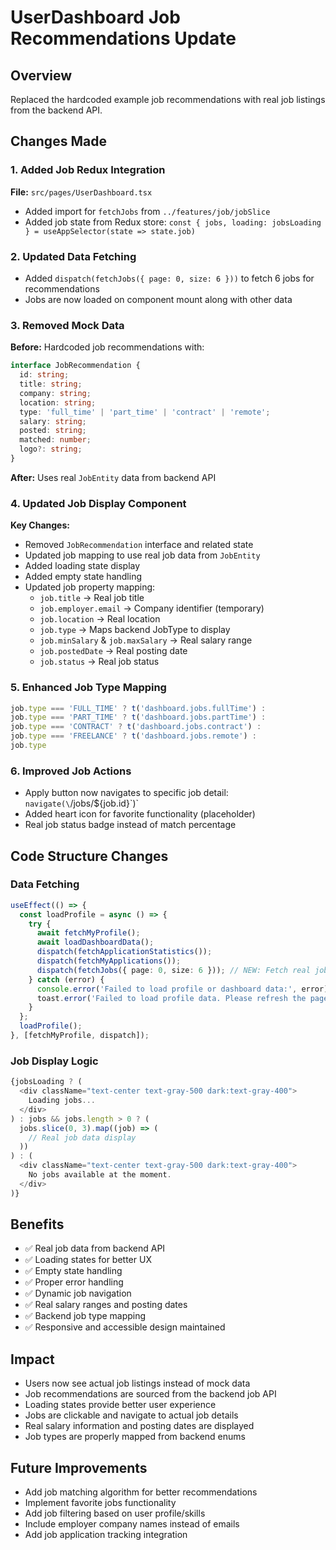 # UserDashboard Job Recommendations Update

## Overview
Replaced the hardcoded example job recommendations with real job listings from the backend API.

## Changes Made

### 1. Added Job Redux Integration
**File:** `src/pages/UserDashboard.tsx`
- Added import for `fetchJobs` from `../features/job/jobSlice`
- Added job state from Redux store: `const { jobs, loading: jobsLoading } = useAppSelector(state => state.job)`

### 2. Updated Data Fetching
- Added `dispatch(fetchJobs({ page: 0, size: 6 }))` to fetch 6 jobs for recommendations
- Jobs are now loaded on component mount along with other data

### 3. Removed Mock Data
**Before:** Hardcoded job recommendations with:
```typescript
interface JobRecommendation {
  id: string;
  title: string;
  company: string;
  location: string;
  type: 'full_time' | 'part_time' | 'contract' | 'remote';
  salary: string;
  posted: string;
  matched: number;
  logo?: string;
}
```

**After:** Uses real `JobEntity` data from backend API

### 4. Updated Job Display Component
**Key Changes:**
- Removed `JobRecommendation` interface and related state
- Updated job mapping to use real job data from `JobEntity`
- Added loading state display
- Added empty state handling
- Updated job property mapping:
  - `job.title` → Real job title
  - `job.employer.email` → Company identifier (temporary)
  - `job.location` → Real location
  - `job.type` → Maps backend JobType to display
  - `job.minSalary` & `job.maxSalary` → Real salary range
  - `job.postedDate` → Real posting date
  - `job.status` → Real job status

### 5. Enhanced Job Type Mapping
```typescript
job.type === 'FULL_TIME' ? t('dashboard.jobs.fullTime') :
job.type === 'PART_TIME' ? t('dashboard.jobs.partTime') :
job.type === 'CONTRACT' ? t('dashboard.jobs.contract') :
job.type === 'FREELANCE' ? t('dashboard.jobs.remote') :
job.type
```

### 6. Improved Job Actions
- Apply button now navigates to specific job detail: `navigate(\`/jobs/\${job.id}\`)`
- Added heart icon for favorite functionality (placeholder)
- Real job status badge instead of match percentage

## Code Structure Changes

### Data Fetching
```typescript
useEffect(() => {
  const loadProfile = async () => {
    try {
      await fetchMyProfile();
      await loadDashboardData();
      dispatch(fetchApplicationStatistics());
      dispatch(fetchMyApplications());
      dispatch(fetchJobs({ page: 0, size: 6 })); // NEW: Fetch real jobs
    } catch (error) {
      console.error('Failed to load profile or dashboard data:', error);
      toast.error('Failed to load profile data. Please refresh the page.');
    }
  };
  loadProfile();
}, [fetchMyProfile, dispatch]);
```

### Job Display Logic
```typescript
{jobsLoading ? (
  <div className="text-center text-gray-500 dark:text-gray-400">
    Loading jobs...
  </div>
) : jobs && jobs.length > 0 ? (
  jobs.slice(0, 3).map((job) => (
    // Real job data display
  ))
) : (
  <div className="text-center text-gray-500 dark:text-gray-400">
    No jobs available at the moment.
  </div>
)}
```

## Benefits
- ✅ Real job data from backend API
- ✅ Loading states for better UX
- ✅ Empty state handling
- ✅ Proper error handling
- ✅ Dynamic job navigation
- ✅ Real salary ranges and posting dates
- ✅ Backend job type mapping
- ✅ Responsive and accessible design maintained

## Impact
- Users now see actual job listings instead of mock data
- Job recommendations are sourced from the backend job API
- Loading states provide better user experience
- Jobs are clickable and navigate to actual job details
- Real salary information and posting dates are displayed
- Job types are properly mapped from backend enums

## Future Improvements
- Add job matching algorithm for better recommendations
- Implement favorite jobs functionality
- Add job filtering based on user profile/skills
- Include employer company names instead of emails
- Add job application tracking integration
